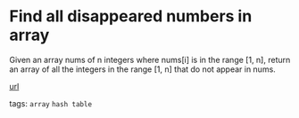 # Find all disappeared numbers in array

Given an array nums of n integers where nums[i] is in the range [1, n], return an array of all the integers in the range [1, n] that do not appear in nums.

[url](https://leetcode.com/problems/find-all-numbers-disappeared-in-an-array/description/)

tags:
`array` `hash table`